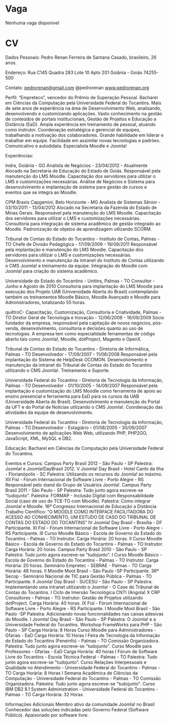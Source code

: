 Vaga
====

Nenhuma vaga disponível

CV
==

Dados Pessoais:
Pedro Renan Ferreira de SantanaCasado, brasileiro, 26 anos.Endereço:Rua C145 Quadra 283 Lote 10 Apto 201Goiânia - Goiás 74255-500 Contato:pedrorenan@gmail.com
@pedrorenanwww.pedrorenan.org


Perfil:“Empreteco”, vencedor do Prêmio de Superação Pessoal. Bacharel em Ciências da Computação pela Universidade Federal do Tocantins. Mais de sete anos de experiência na área de Desenvolvimento Web, analisando, desenvolvendo e customizando aplicações. Vasto conhecimento na gestão de conteúdos de portais institucionais, Gestão de Projetos e Educação a Distância (EaD). Ampla experiência em treinamento de pessoal, atuando como instrutor. Coordenação estratégica e gerencial de equipes, trabalhando a motivação dos colaboradores. Grande habilidade em liderar e trabalhar em equipe. Facilidade em assimilar novas tecnologias e padrões. Comunicativo e autodidata. Especialista Moodle e Joomla!Experiências:

Indra,  Goiânia - GO Analista de Negócios - 23/04/2012 - AtualmenteAlocado na Secretaria de Educação do Estado de Goiás. Responsável pela manutenção do LMS Moodle. Capacitação dos servidores para utilizar o LMS e customizações necessárias. Análise de Negócios e Sistema para desenvolvimento e implantação de sistema para gestão de cursos e eventos que se integra ao Moodle.
 CPM Braxis Capgemini,  Belo Horizonte - MG Analista de Sistemas Sênior - 03/10/2011 - 13/04/2012Alocado na Secretaria da Fazenda do Estado de Minas Gerais. Responsável pela manutenção do LMS Moodle. Capacitação dos servidores para utilizar o LMS e customizações necessárias. Consultoria para integração de sistema acadêmico de gestão integrado ao Moodle. Padronização de objetos de aprendizagem utlizando SCORM.Tribunal de Contas do Estado do Tocantins - Instituto de Contas,  Palmas  - TO Chefe de Divisão Pedagógica - 17/09/2009 - 19/09/2011Responsável pela implantação e manutenção do LMS Moodle. Capacitação dos servidores para utilizar o LMS e customizações necessárias. Desenvolvimento e manutenção da intranet do Instituto de Contas utilizando o CMS Joomla! e treinamento da equipe. Integração do Moodle com Joomla! para criação do sistema acadêmico.Universidade do Estado do Tocantins - Unitins,  Palmas  - TO Consultor - Junho e Agosto de 2010Consultoria para implantação do LMS Moodle para execução dos Projeto UAB (Universidade Aberta do Brasil) contemplando também os treinamentos Moodle Básico, Moodle Avançado e Moodle para Administradores, totalizando 55 horas.qu4troC- Capacitação, Customização, Consultoria e Criatividade,  Palmas  - TODiretor Geral de Tecnologia e Inovação - 12/06/2008 - 16/09/2009Sócio fundador da empresa, responsável pela capitação de novos negócios, pós-venda, desenvolvimento, consultoria e decisões  quanto ao uso de tecnologias. A empresa tem como especialidade ferramentas de código aberto tais como Joomla!, Moodle, dotProject, Magento e OpenX.Tribunal de Contas do Estado do Tocantins - Diretoria de Informática,  Palmas  - TO Desenvolvedor - 17/09/2007 - 11/06/2008Responsável pela implantação do Sistema de HelpDesk OCOMON. Desenvolvimento e manutenção da intranet do Tribunal de Contas do Estado do Tocantins utilizando o CMS Joomla!. Treinamento e Suporte.Universidade Federal do Tocantins - Diretoria de Tecnologia da Informação,  Palmas  - TODesenvolvedor - 01/10/2005 - 14/09/2007Responsável pela implantação e customização do LMS Moodle como ferramenta de apoio ao ensino presencial e ferramenta para EaD para os cursos da UAB (Universidade Aberta do Brasil). Desenvolvimento e manutenção do Portal da UFT e do Portal de Notícias utilizando o CMS Joomla!. Coordenação das atividades da equipe de desenvolvimento. Universidade Federal do Tocantins - Diretoria de Tecnologia da Informação,  Palmas  - TODesenvolvedor - Estagiário - 01/08/2005 - 30/09/2007Desenvolvimento de aplicações Web Web, utilizando PHP, PHP2GO, JavaScript, XML, MySQL e DB2.Educação:Bacharel em Ciências da Computação pela Universidade Federal do Tocantins.Eventos e Cursos:Campus Party Brasil 2012 - São Paulo - SP	Palestra: Joomla! e Joomla!DayBrasil 2012.V Joomla! Day Brasil - Hotel Canto da Ilha - Florianópolis - SC 	Palestra: Utilizando os recursos do Joomla! ao máximo.XII Fisl - Fórum Internacional de Software Livre - Porto Alegre - RS	Responsável pelo stand do Grupo de Usuários Joomla!.Campus Party Brasil 2011 - São Paulo - SP	Palestra: Tudo junto agora escreve-se "tudojunto".	Palestra: FORMAP - Inclusão Digital com Responsabilidade Social (caso  de uso do TCE-TO com Moodle).	Palestra: Como integrar Joomla! e Moodle.16º Congresso Internacional de Educação a Distância	Trabalho Científico: “O MOODLE COMO INTERFACE FACILITADORA DO ACESSO AO CONHECIMENTO, UM ESTUDO DE CASO DO TRIBUNAL DE CONTAS DO ESTADO DO TOCANTINS”IV Joomla! Day Brasil - Brasília - DF 	Participante.XI Fisl - Fórum Internacional de Software Livre - Porto Alegre - RS	Participante.III Curso Moodle Básico - Escola de Governo do Estado do Tocantins - Palmas - TO	Instrutor.	Carga Horária: 20 horas.II Curso Moodle Básico - Escola de Governo do Estado do Tocantins - Palmas - TO	Instrutor.	Carga Horária: 20 horas.Campus Party Brasil 2010 - São Paulo - SP	Palestra: Tudo junto agora escreve-se "tudojunto".I Curso Moodle Básico - Escola de Governo do Estado do Tocantins - Palmas - TO	Instrutor.	Carga Horária: 20 horas.Seminário Empretec - SEBRAE - Palmas  - TO	Carga Horária: 48 horas.II Moodle Moot Brasil - São Paulo -SP	Participante.36º Secop - Seminário Nacional de TIC para Gestão Pública - Palmas - TO	Participante.II Joomla! Day Brasil - SUCESU - São Paulo - SP 	Palestra: Implementando uma intranet utilizando o Joomla! - O Case do Tribunal de Contas do Tocantins.I Ciclo de Imersão Tecnológica CNTI (Angola) X CRP Consultores - Palmas - TO 	Instrutor: Gestão de Projetos utilizando dotProject.	Carga Horária: 40 horas.IX Fisl - Fórum Internacional de Software Livre - Porto Alegre - RS	Participante.I Moodle Moot Brasil - São Paulo -SP	Palestra: Adicionando novas funcionalidades nas caixas adesivas do Moodle.I Joomla! Day Brasil - São Paulo - SP 	Palestra: O Joomla! e a Universidade Federal do Tocantins.Workshop FrameWorks para PHP - São Paulo - SP 	Carga Horária: 8 HorasCurso Moodle para Administradores - Gfarias - EaD 	Carga Horária: 10 HorasI Feira de Tecnologia da Informação do Estado do Tocantins (Feneinfo) - Palmas - TO 	Comissão Organizadora.	Palestra: Tudo junto agora escreve-se "tudojunto".Curso Moodle para Professores - Gfarias - EaD 	Carga Horária: 40 horasI Fórum de Software Livre do Tocantins - Escola Técnica Federal - Palmas - TO 	Palestra: Tudo junto agora escreve-se "tudojunto".Curso Relações Interpessoais e Qualidade no Atendimento - Universidade Federal do Tocantins - Palmas - TO 	Carga Horária: 8 HorasI Semana Acadêmica de Ciências da Computação - Universidade Federal do Tocantins - Palmas - TO Comissão Organizadora.Palestra: Tudo junto agora escreve-se "tudojunto".Curso IBM DB2 8.1 System Administration  - Universidade Federal do Tocantins - Palmas - TO Carga Horária: 32 HorasInformações AdicionaisMembro ativo da comunidade Joomla! no BrasilConhecedor das soluções indicadas pelo Governo Federal (Software Público).
Apaixonado por software livre.
